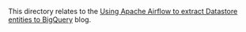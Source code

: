 This directory relates to the [Using Apache Airflow to extract Datastore entities to BigQuery](https://pgoslatara.medium.com/using-apache-airflow-to-extract-datastore-entities-to-bigquery-3f19b585b29a]) blog.
